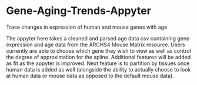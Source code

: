 # Gene-Aging-Trends-Appyter
Trace changes in expression of human and mouse genes with age

The appyter here takes a cleaned and parsed age data csv containing gene expression and age data from the ARCHS4 Mouse Matrix resource. 
Users currently are able to choose which gene they wish to view as well as control the degree of approximation for the spline. 
Additional features will be added as fit as the appyter is improved. Next feature is to partition by tissues once human data is added as well 
(alongside the ability to actually choose to look at human data or mouse data as opposed to the default mouse data).
